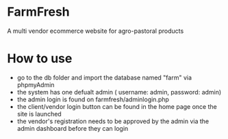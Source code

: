 # FarmFresh
A multi vendor ecommerce website for agro-pastoral products

# How to use
- go to the db folder and import the database named "farm" via phpmyAdmin
- the system has one defualt admin ( username: admin, password: admin)
- the admin login is found on farmfresh/adminlogin.php
- the client/vendor login button can be found in the home page once the site is launched
- the vendor's registration needs to be approved by the admin via the admin dashboard before they can login
